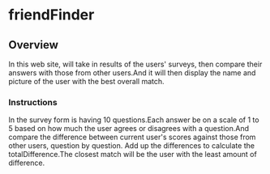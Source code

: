 # friendFinder
## Overview

In this web site, will take in results of the users' surveys, then compare their answers with those from other users.And it will then display the name and picture of the user with the best overall match.
### Instructions

In the survey form is having 10 questions.Each answer be on a scale of 1 to 5 based on how much the user agrees or disagrees with a question.And compare the difference between current user's scores against those from other users, question by question. Add up the differences to calculate the totalDifference.The closest match will be the user with the least amount of difference.
